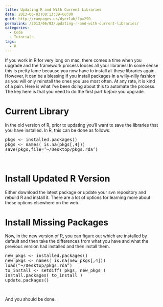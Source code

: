 ```yaml
---
title: Updating R and With Current Libraries
date: 2013-06-03T08:13:39+00:00
guid: http://rampages.us/dyerlab/?p=290
permalink: /2013/06/03/updating-r-and-with-current-libraries/
categories:
  - Code
  - Tutorials
tags:
  - R
---
```

If you work in R for very long on mac, there comes a time when you upgrade and the framework process looses all your libraries!  In some sense this is pretty lame because you now have to install all these libraries again.  However, it can be a blessing if you install packages in a willy-nilly fashion as you will only reinstall the ones you use most often.  At any rate, it is kind of a pain.  Here is what I’ve been doing about this to automate the process.  The key here is that you need to do the first part _before_ you upgrade.

# Current Library

In the old version of R, prior to updating you’ll want to save the libraries that you have installed.  In R, this can be done as follows:

<pre class="lang:r decode:true">pkgs <- installed.packages()
pkgs <- names( is.na(pkgs[,4]))
save(pkgs,file=’~/Desktop/pkgs.rda’)</pre>

&nbsp;

# Install Updated R Version

Either download the latest package or update your svn repository and rebuild R and install it.  There are a lot of options for learning more about these options elsewhere on the web.

# Install Missing Packages

Now, in the new version of R, you can figure out which are installed by default and then take the differences from what you have and what the previous version had installed and then install them.

<pre class="lang:r decode:true ">new_pkgs <- installed.packages()
new_pkgs <- names( is.na(new_pkgs[,4]))
load(“~/Desktop/pkgs.rda”)
to_install <- setdiff( pkgs, new_pkgs )
install.packages( to_install )
update.packages()
</pre>

&nbsp;

And you should be done.